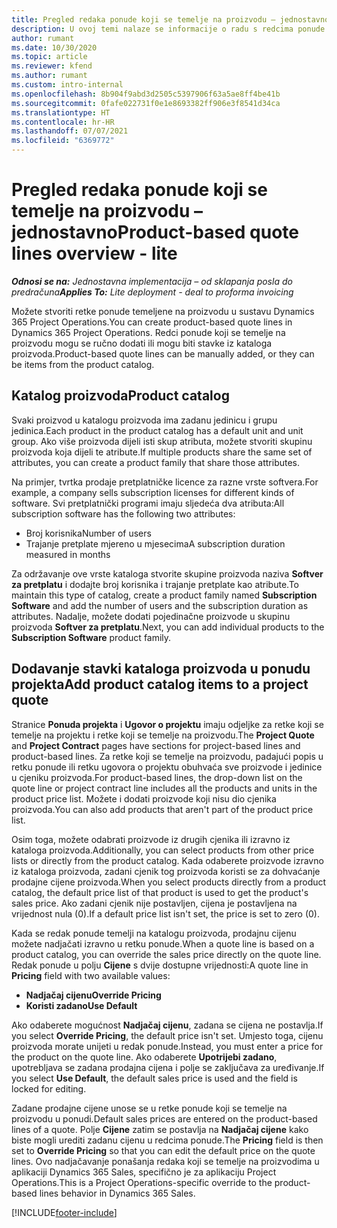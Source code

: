 ```yaml
---
title: Pregled redaka ponude koji se temelje na proizvodu – jednostavno
description: U ovoj temi nalaze se informacije o radu s redcima ponude koji se temelje na proizvodu.
author: rumant
ms.date: 10/30/2020
ms.topic: article
ms.reviewer: kfend
ms.author: rumant
ms.custom: intro-internal
ms.openlocfilehash: 8b904f9abd3d2505c5397906f63a5ae8ff4be41b
ms.sourcegitcommit: 0fafe022731f0e1e8693382ff906e3f8541d34ca
ms.translationtype: HT
ms.contentlocale: hr-HR
ms.lasthandoff: 07/07/2021
ms.locfileid: "6369772"
---
```

# <a name="product-based-quote-lines-overview---lite"></a><span data-ttu-id="578b6-103">Pregled redaka ponude koji se temelje na proizvodu – jednostavno</span><span class="sxs-lookup"><span data-stu-id="578b6-103">Product-based quote lines overview - lite</span></span>

<span data-ttu-id="578b6-104">_**Odnosi se na:** Jednostavna implementacija – od sklapanja posla do predračuna_</span><span class="sxs-lookup"><span data-stu-id="578b6-104">_**Applies To:** Lite deployment - deal to proforma invoicing_</span></span>

<span data-ttu-id="578b6-105">Možete stvoriti retke ponude temeljene na proizvodu u sustavu Dynamics 365 Project Operations.</span><span class="sxs-lookup"><span data-stu-id="578b6-105">You can create product-based quote lines in Dynamics 365 Project Operations.</span></span> <span data-ttu-id="578b6-106">Redci ponude koji se temelje na proizvodu mogu se ručno dodati ili mogu biti stavke iz kataloga proizvoda.</span><span class="sxs-lookup"><span data-stu-id="578b6-106">Product-based quote lines can be manually added, or they can be items from the product catalog.</span></span>

## <a name="product-catalog"></a><span data-ttu-id="578b6-107">Katalog proizvoda</span><span class="sxs-lookup"><span data-stu-id="578b6-107">Product catalog</span></span>

<span data-ttu-id="578b6-108">Svaki proizvod u katalogu proizvoda ima zadanu jedinicu i grupu jedinica.</span><span class="sxs-lookup"><span data-stu-id="578b6-108">Each product in the product catalog has a default unit and unit group.</span></span> <span data-ttu-id="578b6-109">Ako više proizvoda dijeli isti skup atributa, možete stvoriti skupinu proizvoda koja dijeli te atribute.</span><span class="sxs-lookup"><span data-stu-id="578b6-109">If multiple products share the same set of attributes, you can create a product family that share those attributes.</span></span> 

<span data-ttu-id="578b6-110">Na primjer, tvrtka prodaje pretplatničke licence za razne vrste softvera.</span><span class="sxs-lookup"><span data-stu-id="578b6-110">For example, a company sells subscription licenses for different kinds of software.</span></span> <span data-ttu-id="578b6-111">Svi pretplatnički programi imaju sljedeća dva atributa:</span><span class="sxs-lookup"><span data-stu-id="578b6-111">All subscription software has the following two attributes:</span></span>

- <span data-ttu-id="578b6-112">Broj korisnika</span><span class="sxs-lookup"><span data-stu-id="578b6-112">Number of users</span></span>
- <span data-ttu-id="578b6-113">Trajanje pretplate mjereno u mjesecima</span><span class="sxs-lookup"><span data-stu-id="578b6-113">A subscription duration measured in months</span></span>

<span data-ttu-id="578b6-114">Za održavanje ove vrste kataloga stvorite skupine proizvoda naziva **Softver za pretplatu** i dodajte broj korisnika i trajanje pretplate kao atribute.</span><span class="sxs-lookup"><span data-stu-id="578b6-114">To maintain this type of catalog, create a product family named **Subscription Software** and add the number of users and the subscription duration as attributes.</span></span> <span data-ttu-id="578b6-115">Nadalje, možete dodati pojedinačne proizvode u skupinu proizvoda **Softver za pretplatu**.</span><span class="sxs-lookup"><span data-stu-id="578b6-115">Next, you can add individual products to the **Subscription Software** product family.</span></span>

## <a name="add-product-catalog-items-to-a-project-quote"></a><span data-ttu-id="578b6-116">Dodavanje stavki kataloga proizvoda u ponudu projekta</span><span class="sxs-lookup"><span data-stu-id="578b6-116">Add product catalog items to a project quote</span></span>

<span data-ttu-id="578b6-117">Stranice **Ponuda projekta** i **Ugovor o projektu** imaju odjeljke za retke koji se temelje na projektu i retke koji se temelje na proizvodu.</span><span class="sxs-lookup"><span data-stu-id="578b6-117">The **Project Quote** and **Project Contract** pages have sections for project-based lines and product-based lines.</span></span> <span data-ttu-id="578b6-118">Za retke koji se temelje na proizvodu, padajući popis u retku ponude ili retku ugovora o projektu obuhvaća sve proizvode i jedinice u cjeniku proizvoda.</span><span class="sxs-lookup"><span data-stu-id="578b6-118">For product-based lines, the drop-down list on the quote line or project contract line includes all the products and units in the product price list.</span></span> <span data-ttu-id="578b6-119">Možete i dodati proizvode koji nisu dio cjenika proizvoda.</span><span class="sxs-lookup"><span data-stu-id="578b6-119">You can also add products that aren't part of the product price list.</span></span>

<span data-ttu-id="578b6-120">Osim toga, možete odabrati proizvode iz drugih cjenika ili izravno iz kataloga proizvoda.</span><span class="sxs-lookup"><span data-stu-id="578b6-120">Additionally, you can select products from other price lists or directly from the product catalog.</span></span> <span data-ttu-id="578b6-121">Kada odaberete proizvode izravno iz kataloga proizvoda, zadani cjenik tog proizvoda koristi se za dohvaćanje prodajne cijene proizvoda.</span><span class="sxs-lookup"><span data-stu-id="578b6-121">When you select products directly from a product catalog, the default price list of that product is used to get the product's sales price.</span></span> <span data-ttu-id="578b6-122">Ako zadani cjenik nije postavljen, cijena je postavljena na vrijednost nula (0).</span><span class="sxs-lookup"><span data-stu-id="578b6-122">If a default price list isn't set, the price is set to zero (0).</span></span>

<span data-ttu-id="578b6-123">Kada se redak ponude temelji na katalogu proizvoda, prodajnu cijenu možete nadjačati izravno u retku ponude.</span><span class="sxs-lookup"><span data-stu-id="578b6-123">When a quote line is based on a product catalog, you can override the sales price directly on the quote line.</span></span> <span data-ttu-id="578b6-124">Redak ponude u polju **Cijene** s dvije dostupne vrijednosti:</span><span class="sxs-lookup"><span data-stu-id="578b6-124">A quote line in **Pricing** field with two available values:</span></span>

- <span data-ttu-id="578b6-125">**Nadjačaj cijenu**</span><span class="sxs-lookup"><span data-stu-id="578b6-125">**Override Pricing**</span></span>
- <span data-ttu-id="578b6-126">**Koristi zadano**</span><span class="sxs-lookup"><span data-stu-id="578b6-126">**Use Default**</span></span>

<span data-ttu-id="578b6-127">Ako odaberete mogućnost **Nadjačaj cijenu**, zadana se cijena ne postavlja.</span><span class="sxs-lookup"><span data-stu-id="578b6-127">If you select **Override Pricing**, the default price isn't set.</span></span> <span data-ttu-id="578b6-128">Umjesto toga, cijenu proizvoda morate unijeti u redak ponude.</span><span class="sxs-lookup"><span data-stu-id="578b6-128">Instead, you must enter a price for the product on the quote line.</span></span> <span data-ttu-id="578b6-129">Ako odaberete **Upotrijebi zadano**, upotrebljava se zadana prodajna cijena i polje se zaključava za uređivanje.</span><span class="sxs-lookup"><span data-stu-id="578b6-129">If you select **Use Default**, the default sales price is used and the field is locked for editing.</span></span>

<span data-ttu-id="578b6-130">Zadane prodajne cijene unose se u retke ponude koji se temelje na proizvodu u ponudi.</span><span class="sxs-lookup"><span data-stu-id="578b6-130">Default sales prices are entered on the product-based lines of a quote.</span></span> <span data-ttu-id="578b6-131">Polje **Cijene** zatim se postavlja na **Nadjačaj cijene** kako biste mogli urediti zadanu cijenu u redcima ponude.</span><span class="sxs-lookup"><span data-stu-id="578b6-131">The **Pricing** field is then set to **Override Pricing** so that you can edit the default price on the quote lines.</span></span> <span data-ttu-id="578b6-132">Ovo nadjačavanje ponašanja redaka koji se temelje na proizvodima u aplikaciji Dynamics 365 Sales, specifično je za aplikaciju Project Operations.</span><span class="sxs-lookup"><span data-stu-id="578b6-132">This is a Project Operations-specific override to the product-based lines behavior in Dynamics 365 Sales.</span></span>


[!INCLUDE[footer-include](../../includes/footer-banner.md)]